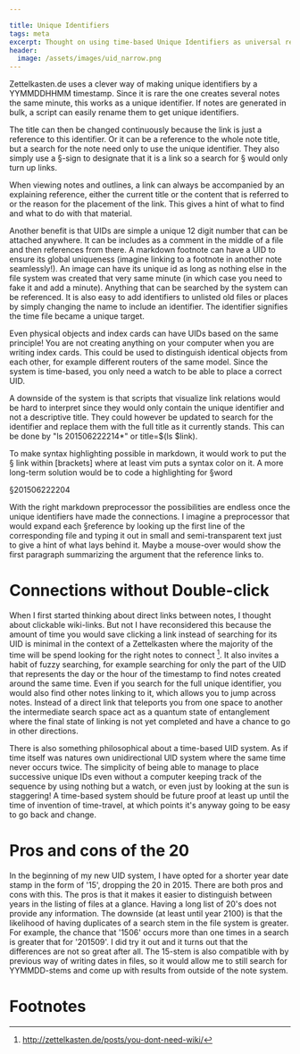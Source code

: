 ```yaml
---

title: Unique Identifiers
tags: meta
excerpt: Thought on using time-based Unique Identifiers as universal reference links
header:
  image: /assets/images/uid_narrow.png
---
```


Zettelkasten.de uses a clever way of making unique identifiers by a YYMMDDHHMM timestamp. Since it is rare the one creates several notes the same minute, this works as a unique identifier. If notes are generated in bulk, a script can easily rename them to get unique identifiers.

The title can then be changed continuously because the link is just a reference to this identifier. Or it can be a reference to the whole note title, but a search for the note need only to use the unique identifier. They also simply use a §-sign to designate that it is a link so a search for § would only turn up links.

When viewing notes and outlines, a link can always be accompanied by an explaining reference, either the current title or the content that is referred to or the reason for the placement of the link. This gives a hint of what to find and what to do with that material.

Another benefit is that UIDs are simple a unique 12 digit number that can be attached anywhere. It can be includes as a comment in the middle of a file and then references from there. A markdown footnote can have a UID to ensure its global uniqueness (imagine linking to a footnote in another note seamlessly!). An image can have its unique id as long as nothing else in the file system was created that very same minute (in which case you need to fake it and add a minute). Anything that can be searched by the system can be referenced. It is also easy to add identifiers to unlisted old files or places by simply changing the name to include an identifier. The identifier signifies the time file became a unique target.

Even physical objects and index cards can have UIDs based on the same principle! You are not creating anything on your computer when you are writing index cards. This could be used to distinguish identical objects from each other, for example different routers of the same model. Since the system is time-based, you only need a watch to be able to place a correct UID.

A downside of the system is that scripts that visualize link relations would be hard to interpret since they would only contain the unique identifier and not a descriptive title. They could however be updated to search for the identifier and replace them with the full title as it currently stands. This can be done by "ls 201506222214*" or title=$(ls $link).

To make syntax highlighting possible in markdown, it would work to put the § link within [brackets] where at least vim puts a syntax color on it. A more long-term solution would be to code a highlighting for §word

§201506222204

With the right markdown preprocessor the possibilities are endless once the unique identifiers have made the connections. I imagine a preprocessor that would expand each §reference by looking up the first line of the corresponding file and typing it out in small and semi-transparent text just to give a hint of what lays behind it. Maybe a mouse-over would show the first paragraph summarizing the argument that the reference links to.

# Connections without Double-click

When I first started thinking about direct links between notes, I thought about clickable wiki-links. But not I have reconsidered this because the amount of time you would save clicking a link instead of searching for its UID is minimal in the context of a Zettelkasten where the majority of the time will be spend looking for the right notes to connect [^wiki]. It also invites a habit of fuzzy searching, for example searching for only the part of the UID that represents the day or the hour of the timestamp to find notes created around the same time. Even if you search for the full unique identifier, you would also find other notes linking to it, which allows you to jump across notes. Instead of a direct link that teleports you from one space to another the intermediate search space act as a quantum state of entanglement where the final state of linking is not yet completed and have a chance to go in other directions.

There is also something philosophical about a time-based UID system. As if time itself was natures own unidirectional UID system where the same time never occurs twice. The simplicity of being able to manage to place successive unique IDs even without a computer keeping track of the sequence by using nothing but a watch, or even just by looking at the sun is staggering! A time-based system should be future proof at least up until the time of invention of time-travel, at which points it's anyway going to be easy to go back and change.

# Pros and cons of the 20

In the beginning of my new UID system, I have opted for a shorter year date stamp in the form of '15', dropping the 20 in 2015. There are both pros and cons with this. The pros is that it makes it easier to distinguish between years in the listing of files at a glance. Having a long list of 20's does not provide any information. The downside (at least until year 2100) is that the likelihood of having duplicates of a search stem in the file system is greater. For example, the chance that '1506' occurs more than one times in a search is greater that for '201509'. I did try it out and it turns out that the differences are not so great after all. The 15-stem is also compatible with by previous way of writing dates in files, so it would allow me to still search for YYMMDD-stems and come up with results from outside of the note system.

# Footnotes

[^wiki]: http://zettelkasten.de/posts/you-dont-need-wiki/
